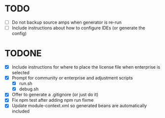 TODO
====

- [ ] Do not backup source amps when generator is re-run
- [ ] Include instructions about how to configure IDEs (or generate the config)

TODONE
======

- [x] Include instructions for where to place the license file when enterprise is selected
- [x] Prompt for community or enterprise and adjustment scripts
  - [x] run.sh
  - [x] debug.sh
- [x] Offer to generate a .gitignore (or just do it)
- [x] Fix npm test after adding npm run fixme
- [x] Update module-context.xml so generated beans are automatically included
